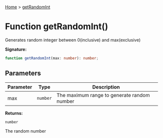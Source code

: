 [Home](../index.md) &gt; [getRandomInt](./getrandomint_1.md)

# Function getRandomInt()

Generates random integer between 0(inclusive) and max(exclusive)

<b>Signature:</b>

```typescript
function getRandomInt(max: number): number;
```

## Parameters

|  Parameter | Type | Description |
|  --- | --- | --- |
|  max | `number` | The maximum range to generate random number |

<b>Returns:</b>

`number`

The random number

